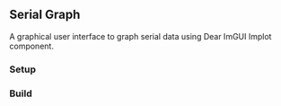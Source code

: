 ## Serial Graph

A graphical user interface to graph serial data using Dear ImGUI Implot component.


### Setup



### Build

